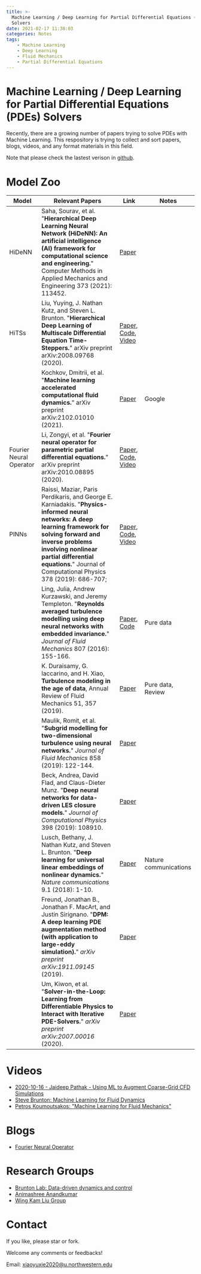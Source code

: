 ```yaml
---
title: >-
  Machine Learning / Deep Learning for Partial Differential Equations (PDEs)
  Solvers
date: 2021-02-17 11:38:03
categories: Notes
tags: 
	- Machine Learning
	- Deep Learning
	- Fluid Mechanics
	- Partial Differential Equations
---
```


# Machine Learning / Deep Learning for Partial Differential Equations (PDEs) Solvers

Recently, there are a growing number of papers trying to solve PDEs with Machine Learning. This respository is trying to collect and sort papers, blogs, videos, and any format materials in this field.

Note that please check the lastest verison in [github](https://github.com/xiaoyuxie-vico/ML_PDE_Resources).

<!-- more -->

# Model Zoo

| Model                   | Relevant Papers                                              | Link                                                         | Notes                 |
| ----------------------- | ------------------------------------------------------------ | ------------------------------------------------------------ | --------------------- |
| HiDeNN                  | Saha, Sourav, et al. "**Hierarchical Deep Learning Neural Network (HiDeNN): An artificial intelligence (AI) framework for computational science and engineering.**" Computer Methods in Applied Mechanics and Engineering 373 (2021): 113452. | [Paper](https://www.sciencedirect.com/science/article/pii/S004578252030637X) |                       |
| HiTSs                   | Liu, Yuying, J. Nathan Kutz, and Steven L. Brunton. "**Hierarchical Deep Learning of Multiscale Differential Equation Time-Steppers.**" arXiv preprint arXiv:2008.09768 (2020). | [Paper](http://arxiv.org/abs/2102.01010), [Code](https://github.com/luckystarufo/multiscale_HiTS), [Video](https://www.youtube.com/watch?v=Jfl3dIlSTrU) |                       |
|                         | Kochkov, Dmitrii, et al. "**Machine learning accelerated computational fluid dynamics.**" arXiv preprint arXiv:2102.01010 (2021). | [Paper](http://arxiv.org/abs/2102.01010)                     | Google                |
| Fourier Neural Operator | Li, Zongyi, et al. "**Fourier neural operator for parametric partial differential equations.**" arXiv preprint arXiv:2010.08895 (2020). | [Paper](https://arxiv.org/abs/2010.08895), [Code](https://github.com/zongyi-li/fourier_neural_operator), [Video](https://www.youtube.com/watch?v=IaS72aHrJKE) |                       |
| PINNs                   | Raissi, Maziar, Paris Perdikaris, and George E. Karniadakis. "**Physics-informed neural networks: A deep learning framework for solving forward and inverse problems involving nonlinear partial differential equations.**" Journal of Computational Physics 378 (2019): 686-707; | [Paper](https://www.sciencedirect.com/science/article/pii/S0021999118307125?casa_token=LpL_wvHQ4CIAAAAA:9xVIgdgQV8GJnbMHbNvP7Kv_gMncbyvEcVFUQI16hhdexW6B7Mzx03LJC4QSr9txfUZ3kI2OEQ), [Code](https://github.com/maziarraissi/PINNs), [Video](https://www.youtube.com/watch?v=ewaIDXjmRJAhttps://www.youtube.com/watch?v=ewaIDXjmRJA) |                       |
|                         | Ling, Julia, Andrew Kurzawski, and Jeremy Templeton. "**Reynolds averaged turbulence modelling using deep neural networks with embedded invariance.**" *Journal of Fluid Mechanics* 807 (2016): 155-166. | [Paper](https://www.cambridge.org/core/journals/journal-of-fluid-mechanics/article/reynolds-averaged-turbulence-modelling-using-deep-neural-networks-with-embedded-invariance/0B280EEE89C74A7BF651C422F8FBD1EB), [Code](https://github.com/tbnn/tbnn) | Pure data             |
|                         | K. Duraisamy, G. Iaccarino, and H. Xiao, **Turbulence modeling in the age of data**, Annual Review of Fluid Mechanics 51, 357 (2019). | [Paper](https://www.annualreviews.org/doi/abs/10.1146/annurev-fluid-010518-040547?casa_token=7LvRzlm9it8AAAAA:Fa4hR567KaYqPjKY60YzhlfxiPjg2vsQypN49usrW2ero3lYpVWjIDtq7UObUq3KYvEszTmNYnzs) | Pure data, Review     |
|                         | Maulik, Romit, et al. "**Subgrid modelling for two-dimensional turbulence using neural networks.**" *Journal of Fluid Mechanics* 858 (2019): 122-144. | [Paper](https://www.cambridge.org/core/journals/journal-of-fluid-mechanics/article/subgrid-modelling-for-twodimensional-turbulence-using-neural-networks/10EDED1AEAA52C35F3E3A3BB6DC218C1) |                       |
|                         | Beck, Andrea, David Flad, and Claus-Dieter Munz. "**Deep neural networks for data-driven LES closure models.**" *Journal of Computational Physics* 398 (2019): 108910. | [Paper](https://www.sciencedirect.com/science/article/pii/S0021999119306151?casa_token=U_vDCbpgaBQAAAAA:c7WGYiEprQZkdOUhMJaMO4o0qjhklsjLl8ApCjdqsjA4mt-pHTIySAIGcUELOn6Zr6ggOAwoQQ) |                       |
|                         | Lusch, Bethany, J. Nathan Kutz, and Steven L. Brunton. "**Deep learning for universal linear embeddings of nonlinear dynamics.**" *Nature communications* 9.1 (2018): 1-10. | [Paper](https://www.nature.com/articles/s41467-018-07210-0)  | Nature communications |
|                         | Freund, Jonathan B., Jonathan F. MacArt, and Justin Sirignano. "**DPM: A deep learning PDE augmentation method (with application to large-eddy simulation).**" *arXiv preprint arXiv:1911.09145* (2019). | [Paper](https://arxiv.org/abs/1911.09145https://arxiv.org/abs/1911.09145) |                       |
|                         | Um, Kiwon, et al. "**Solver-in-the-Loop: Learning from Differentiable Physics to Interact with Iterative PDE-Solvers.**" *arXiv preprint arXiv:2007.00016* (2020). | [Paper](https://arxiv.org/abs/2007.00016)                    |                       |

# Videos
- [2020-10-16 - Jaideep Pathak - Using ML to Augment Coarse-Grid CFD Simulations](https://www.youtube.com/watch?v=2Ab-8xTI89c)
- [Steve Brunton: Machine Learning for Fluid Dynamics](https://www.youtube.com/watch?v=20vB4MzAbCwv)
- [Petros Koumoutsakos: "Machine Learning for Fluid Mechanics"](https://www.youtube.com/watch?v=gv20VsKqgpc)

# Blogs
- [Fourier Neural Operator](https://zongyi-li.github.io/blog/2020/fourier-pde/)

# Research Groups
- [Brunton Lab: Data-driven dynamics and control](https://www.eigensteve.com/)
- [Animashree Anandkumar](http://tensorlab.cms.caltech.edu/users/anima/group.html)
- [Wing Kam Liu Group](https://www.mccormick.northwestern.edu/research-faculty/directory/profiles/liu-kam-wing.html)

# Contact
If you like, please star or fork.

Welcome any comments or feedbacks!

Email: xiaoyuxie2020@u.northwestern.edu



